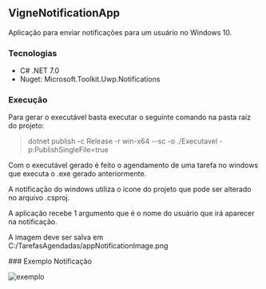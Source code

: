 ## VigneNotificationApp

<p>Aplicação para enviar notificações para um usuário no Windows 10.</p>

### Tecnologias

<ul>
	<li>C# .NET 7.0</li>
	<li>Nuget: Microsoft.Toolkit.Uwp.Notifications</li>
</ul>

### Execução

<p>Para gerar o executável basta executar o seguinte comando na pasta raíz do projeto:</p>

> dotnet publish -c Release -r win-x64 --sc -o ./Executavel -p:PublishSingleFile=true

<p>Com o executável gerado é feito o agendamento de uma tarefa no windows que executa o .exe gerado anteriormente.</p>
<p>A notificação do windows utiliza o ícone do projeto que pode ser alterado no arquivo .csproj.</p>
<p>A aplicação recebe 1 argumento que é o nome do usuário que irá aparecer na notificação.</p>
<p>A imagem deve ser salva em C:/TarefasAgendadas/appNotificationImage.png</p>
### Exemplo Notificação

![exemplo](https://github.com/VigneTsuki/VigneNotificationApp/assets/80185960/31754461-26e7-4f42-994a-62a5db75739b)
